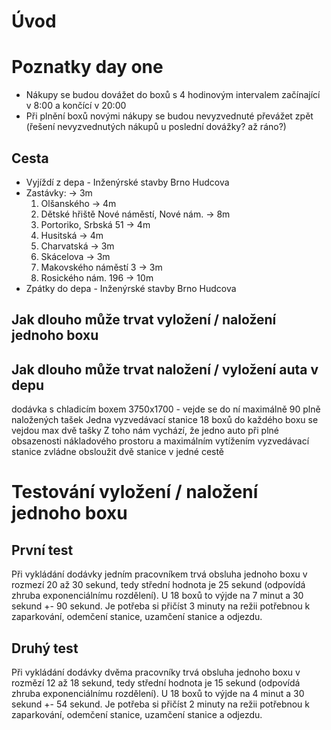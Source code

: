 # Úvod

# Poznatky day one
- Nákupy se budou dovážet do boxů s 4 hodinovým intervalem začínající v 8:00 a končící v 20:00
- Při plnění boxů novými nákupy se budou nevyzvednuté převážet zpět (řešení nevyzvednutých nákupů u poslední dovážky? až ráno?)

## Cesta
- Vyjíždí z depa - Inženýrské stavby Brno Hudcova
- Zastávky:
    -> 3m
    1) Olšanského
    -> 4m
    2) Dětské hřiště Nové náměstí, Nové nám.
    -> 8m
    3) Portoriko, Srbská 51
    -> 4m
    4) Husitská
    -> 4m
    5) Charvatská
    -> 3m
    6) Skácelova
    -> 3m
    7) Makovského náměstí 3
    -> 3m
    8) Rosického nám. 196
    -> 10m
- Zpátky do depa - Inženýrské stavby Brno Hudcova

## Jak dlouho může trvat vyložení / naložení jednoho boxu
## Jak dlouho může trvat naložení / vyložení auta v depu
dodávka s chladicím boxem 3750x1700 - vejde se do ní maximálně 90 plně naložených tašek
Jedna vyzvedávací stanice 18 boxů do každého boxu se vejdou max dvě tašky
Z toho nám vychází, že jedno auto při plné obsazenosti nákladového prostoru a maximálním vytížením vyzvedávací stanice zvládne obsloužit dvě stanice v jedné cestě

# Testování vyložení / naložení jednoho boxu
## První test
Při vykládání dodávky jedním pracovníkem trvá obsluha jednoho boxu v rozmezí 20 až 30 sekund, tedy střední hodnota je 25 sekund (odpovídá zhruba exponenciálnímu rozdělení). U 18 boxů to výjde na 7 minut a 30 sekund +- 90 sekund. Je potřeba si přičíst 3 minuty na režii potřebnou k zaparkování, odemčení stanice, uzamčení stanice a odjezdu.
## Druhý test
Při vykládání dodávky dvěma pracovníky trvá obsluha jednoho boxu v rozmězí 12 až 18 sekund, tedy střední hodnota je 15 sekund (odpovídá zhruba exponenciálnímu rozdělení). U 18 boxů to výjde na 4 minut a 30 sekund +- 54 sekund. Je potřeba si přičíst 2 minuty na režii potřebnou k zaparkování, odemčení stanice, uzamčení stanice a odjezdu. 